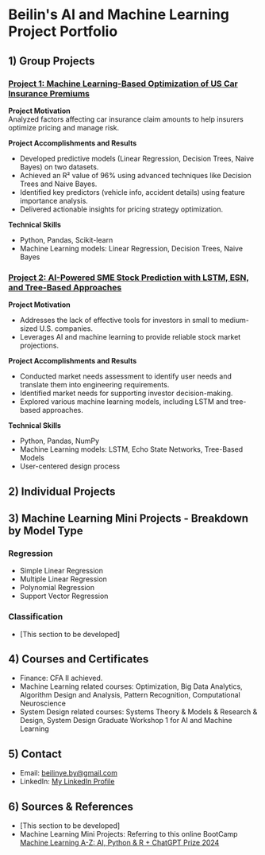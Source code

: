 # Beilin's AI and Machine Learning Project Portfolio

## 1) Group Projects

### [Project 1: Machine Learning-Based Optimization of US Car Insurance Premiums](https://github.com/BeilinYe/DS_Car_Insurance_Premium_Setting)
**Project Motivation**  
Analyzed factors affecting car insurance claim amounts to help insurers optimize pricing and manage risk.

**Project Accomplishments and Results**  
- Developed predictive models (Linear Regression, Decision Trees, Naive Bayes) on two datasets.
- Achieved an R² value of 96% using advanced techniques like Decision Trees and Naive Bayes.
- Identified key predictors (vehicle info, accident details) using feature importance analysis.
- Delivered actionable insights for pricing strategy optimization.

**Technical Skills**  
- Python, Pandas, Scikit-learn  
- Machine Learning models: Linear Regression, Decision Trees, Naive Bayes


### [Project 2: AI-Powered SME Stock Prediction with LSTM, ESN, and Tree-Based Approaches](https://github.com/ExampleExample2)
**Project Motivation**  
- Addresses the lack of effective tools for investors in small to medium-sized U.S. companies.
- Leverages AI and machine learning to provide reliable stock market projections.

**Project Accomplishments and Results**  
- Conducted market needs assessment to identify user needs and translate them into engineering requirements.
- Identified market needs for supporting investor decision-making.
- Explored various machine learning models, including LSTM and tree-based approaches.

**Technical Skills**  
- Python, Pandas, NumPy  
- Machine Learning models: LSTM, Echo State Networks, Tree-Based Models  
- User-centered design process


## 2) Individual Projects


## 3) Machine Learning Mini Projects - Breakdown by Model Type

### Regression
* Simple Linear Regression
* Multiple Linear Regression
* Polynomial Regression
* Support Vector Regression

### Classification
* [This section to be developed]



## 4) Courses and Certificates
* Finance: CFA II achieved.
* Machine Learning related courses: Optimization, Big Data Analytics, Algorithm Design and Analysis, Pattern Recognition, Computational Neuroscience
* System Design related courses: Systems Theory & Models & Research & Design, System Design Graduate Workshop 1 for AI and Machine Learning

## 5) Contact
* Email: beilinye.by@gmail.com  
* LinkedIn: [My LinkedIn Profile](https://www.linkedin.com/in/beilinyeby/)

## 6) Sources & References
* [This section to be developed]
* Machine Learning Mini Projects: Referring to this online BootCamp [Machine Learning A-Z: AI, Python & R + ChatGPT Prize 2024](https://www.udemy.com/course/machinelearning/learn/lecture/35617946#questions)
